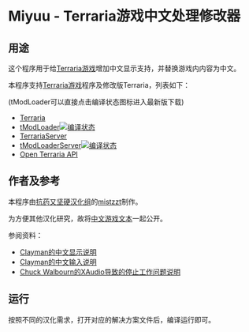 # Miyuu - Terraria游戏中文处理修改器

## 用途

这个程序用于给[Terraria游戏][tr]增加中文显示支持，并替换游戏内内容为中文。

本程序支持[Terraria游戏][tr]程序及修改版Terraria，列表如下：

(tModLoader可以直接点击编译状态图标进入最新版下载)

* [Terraria][tr]
* [tModLoader][tmodloader][![编译状态](https://ci.appveyor.com/api/projects/status/cms5jh589m2m8sgo?svg=true)][cidownload]
* [TerrariaServer][trserver]
* [tModLoaderServer][tmodloader][![编译状态](https://ci.appveyor.com/api/projects/status/cms5jh589m2m8sgo?svg=true)][cidownload]
* [Open Terraria API][otapi]

## 作者及参考

本程序由[抗药又坚硬汉化组][kyz]的[mistzzt][mistzzt]制作。

为方便其他汉化研究，故将[中文游戏文本][cntext]一起公开。

参阅资料：

* [Clayman的中文显示说明][cmdisplay]
* [Clayman的中文输入说明][cminput]
* [Chuck Walbourn的XAudio导致的停止工作问题说明][cw]

## 运行

按照不同的汉化需求，打开对应的解决方案文件后，编译运行即可。


[tr]: https://terraria.org/
[tmodloader]: https://forums.terraria.org/index.php?threads/1-3-tmodloader-a-modding-api.23726/
[otapi]: https://github.com/DeathCradle/Open-Terraria-API
[trserver]: http://terraria.gamepedia.com/Server

[cmdisplay]: http://www.cnblogs.com/clayman/archive/2009/05/17/1459016.html
[cminput]: http://www.cnblogs.com/clayman/archive/2009/12/18/1626819.html
[cw]: https://blogs.msdn.microsoft.com/chuckw/2015/10/09/known-issues-xaudio-2-7/

[cntext]: https://github.com/mst-mrh/TerrariaTextsInChinese
[kyz]: https://github.com/mst-mrh
[mistzzt]: https://github.com/mistzzt

[cidownload]: https://ci.appveyor.com/project/mistzzt/miyuu/build/artifacts